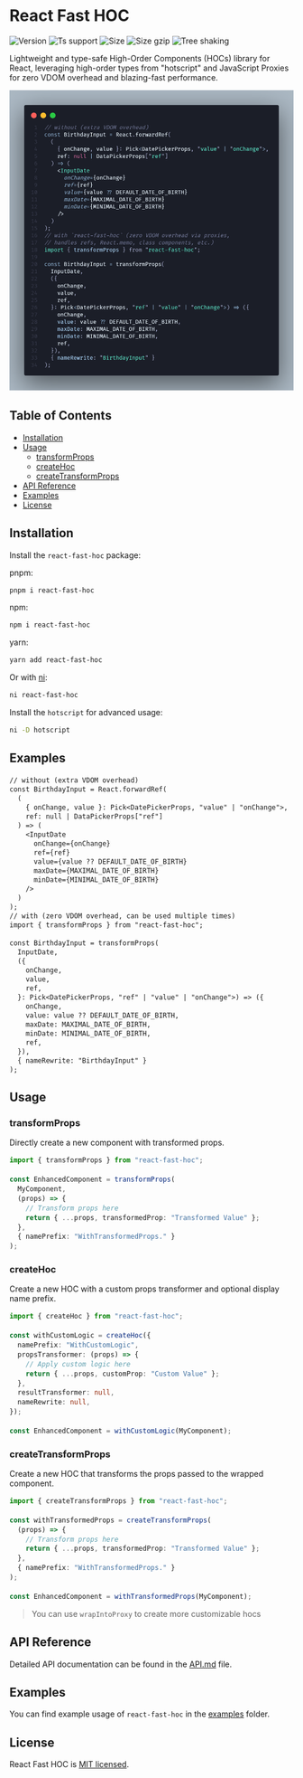 # React Fast HOC

![Version](https://badgen.net/npm/v/react-fast-hoc) ![Ts support](https://badgen.net/npm/types/react-fast-hoc) ![Size](https://badgen.net/bundlephobia/min/react-fast-hoc) ![Size gzip](https://badgen.net/bundlephobia/minzip/react-fast-hoc) ![Tree shaking](https://badgen.net/bundlephobia/tree-shaking/react-fast-hoc)

Lightweight and type-safe High-Order Components (HOCs) library for React, leveraging high-order types from "hotscript" and JavaScript Proxies for zero VDOM overhead and blazing-fast performance.

![Demonstration](./code.png)

## Table of Contents

- [Installation](#installation)
- [Usage](#usage)
  - [transformProps](#transformProps)
  - [createHoc](#createHoc)
  - [createTransformProps](#createTransformProps)
- [API Reference](#api-reference)
- [Examples](#examples)
- [License](#license)

## Installation

Install the `react-fast-hoc` package:

pnpm:

```sh
pnpm i react-fast-hoc
```

npm:

```sh
npm i react-fast-hoc
```

yarn:

```sh
yarn add react-fast-hoc
```

Or with [ni](https://www.npmjs.com/package/@antfu/ni):

```sh
ni react-fast-hoc
```

Install the `hotscript` for advanced usage:

```sh
ni -D hotscript
```

## Examples

```tsx
// without (extra VDOM overhead)
const BirthdayInput = React.forwardRef(
  (
    { onChange, value }: Pick<DatePickerProps, "value" | "onChange">,
    ref: null | DataPickerProps["ref"]
  ) => (
    <InputDate
      onChange={onChange}
      ref={ref}
      value={value ?? DEFAULT_DATE_OF_BIRTH}
      maxDate={MAXIMAL_DATE_OF_BIRTH}
      minDate={MINIMAL_DATE_OF_BIRTH}
    />
  )
);
// with (zero VDOM overhead, can be used multiple times)
import { transformProps } from "react-fast-hoc";

const BirthdayInput = transformProps(
  InputDate,
  ({
    onChange,
    value,
    ref,
  }: Pick<DatePickerProps, "ref" | "value" | "onChange">) => ({
    onChange,
    value: value ?? DEFAULT_DATE_OF_BIRTH,
    maxDate: MAXIMAL_DATE_OF_BIRTH,
    minDate: MINIMAL_DATE_OF_BIRTH,
    ref,
  }),
  { nameRewrite: "BirthdayInput" }
);
```

## Usage

### transformProps

Directly create a new component with transformed props.

```typescript
import { transformProps } from "react-fast-hoc";

const EnhancedComponent = transformProps(
  MyComponent,
  (props) => {
    // Transform props here
    return { ...props, transformedProp: "Transformed Value" };
  },
  { namePrefix: "WithTransformedProps." }
);
```

### createHoc

Create a new HOC with a custom props transformer and optional display name prefix.

```typescript
import { createHoc } from "react-fast-hoc";

const withCustomLogic = createHoc({
  namePrefix: "WithCustomLogic",
  propsTransformer: (props) => {
    // Apply custom logic here
    return { ...props, customProp: "Custom Value" };
  },
  resultTransformer: null,
  nameRewrite: null,
});

const EnhancedComponent = withCustomLogic(MyComponent);
```

### createTransformProps

Create a new HOC that transforms the props passed to the wrapped component.

```typescript
import { createTransformProps } from "react-fast-hoc";

const withTransformedProps = createTransformProps(
  (props) => {
    // Transform props here
    return { ...props, transformedProp: "Transformed Value" };
  },
  { namePrefix: "WithTransformedProps." }
);

const EnhancedComponent = withTransformedProps(MyComponent);
```

> You can use `wrapIntoProxy` to create more customizable hocs

## API Reference

Detailed API documentation can be found in the [API.md](./API.md) file.

## Examples

You can find example usage of `react-fast-hoc` in the [examples](./examples) folder.

## License

React Fast HOC is [MIT licensed](./LICENSE).

